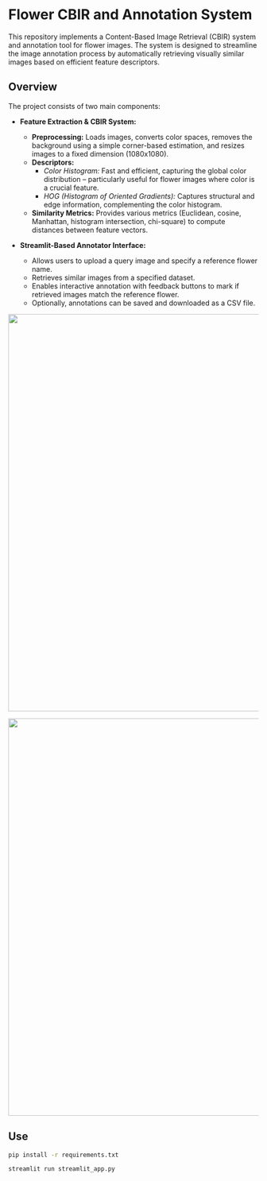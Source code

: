 # Flower CBIR and Annotation System

This repository implements a Content-Based Image Retrieval (CBIR) system and annotation tool for flower images. The system is designed to streamline the image annotation process by automatically retrieving visually similar images based on efficient feature descriptors.

## Overview

The project consists of two main components:

- **Feature Extraction & CBIR System:**  
  - **Preprocessing:** Loads images, converts color spaces, removes the background using a simple corner-based estimation, and resizes images to a fixed dimension (1080x1080).
  - **Descriptors:**  
    - *Color Histogram:* Fast and efficient, capturing the global color distribution – particularly useful for flower images where color is a crucial feature.
    - *HOG (Histogram of Oriented Gradients):* Captures structural and edge information, complementing the color histogram.
  - **Similarity Metrics:** Provides various metrics (Euclidean, cosine, Manhattan, histogram intersection, chi-square) to compute distances between feature vectors.

- **Streamlit-Based Annotator Interface:**  
  - Allows users to upload a query image and specify a reference flower name.
  - Retrieves similar images from a specified dataset.
  - Enables interactive annotation with feedback buttons to mark if retrieved images match the reference flower.
  - Optionally, annotations can be saved and downloaded as a CSV file.
    
<p align="center">
  <img src="https://github.com/user-attachments/assets/05a99749-525a-4a88-bd6c-02a63f79e8d1" width="800"/>
</p>


<p align="center">
  <img src="https://github.com/user-attachments/assets/1af3de8e-c76c-40d8-8071-95c5208bb003" width="800"/>
</p>

## Use

```bash
pip install -r requirements.txt
```

```bash
streamlit run streamlit_app.py
```


